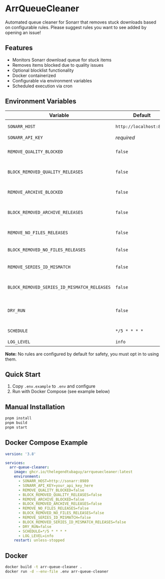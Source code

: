 # ArrQueueCleaner

Automated queue cleaner for Sonarr that removes stuck downloads based on configurable rules.  Please suggest rules you want to see added by opening an issue!

## Features

- Monitors Sonarr download queue for stuck items
- Removes items blocked due to quality issues
- Optional blocklist functionality
- Docker containerized
- Configurable via environment variables
- Scheduled execution via cron

## Environment Variables

| Variable | Default | Description |
|----------|---------|-------------|
| `SONARR_HOST` | `http://localhost:8989` | Sonarr instance URL |
| `SONARR_API_KEY` | *required* | Sonarr API key |
| `REMOVE_QUALITY_BLOCKED` | `false` | Remove items blocked by quality rules |
| `BLOCK_REMOVED_QUALITY_RELEASES` | `false` | Add quality-blocked items to blocklist |
| `REMOVE_ARCHIVE_BLOCKED` | `false` | Remove items stuck due to archive files |
| `BLOCK_REMOVED_ARCHIVE_RELEASES` | `false` | Add archive-blocked items to blocklist |
| `REMOVE_NO_FILES_RELEASES` | `false` | Remove items with no eligible files |
| `BLOCK_REMOVED_NO_FILES_RELEASES` | `false` | Add no-files items to blocklist |
| `REMOVE_SERIES_ID_MISMATCH` | `false` | Remove items with series ID matching conflicts |
| `BLOCK_REMOVED_SERIES_ID_MISMATCH_RELEASES` | `false` | Add series ID mismatch items to blocklist |
| `DRY_RUN` | `false` | Log actions without actually removing/blocking items |
| `SCHEDULE` | `*/5 * * * *` | Cron schedule (every 5 minutes) |
| `LOG_LEVEL` | `info` | Logging level |

**Note:** No rules are configured by default for safety, you must opt in to using them.

## Quick Start

1. Copy `.env.example` to `.env` and configure
2. Run with Docker Compose (see example below)

## Manual Installation

```bash
pnpm install
pnpm build
pnpm start
```

## Docker Compose Example

```yaml
version: '3.8'

services:
  arr-queue-cleaner:
    image: ghcr.io/thelegendtubaguy/arrqueuecleaner:latest
    environment:
      - SONARR_HOST=http://sonarr:8989
      - SONARR_API_KEY=your_api_key_here
      - REMOVE_QUALITY_BLOCKED=false
      - BLOCK_REMOVED_QUALITY_RELEASES=false
      - REMOVE_ARCHIVE_BLOCKED=false
      - BLOCK_REMOVED_ARCHIVE_RELEASES=false
      - REMOVE_NO_FILES_RELEASES=false
      - BLOCK_REMOVED_NO_FILES_RELEASES=false
      - REMOVE_SERIES_ID_MISMATCH=false
      - BLOCK_REMOVED_SERIES_ID_MISMATCH_RELEASES=false
      - DRY_RUN=false
      - SCHEDULE=*/5 * * * *
      - LOG_LEVEL=info
    restart: unless-stopped
```

## Docker

```bash
docker build -t arr-queue-cleaner .
docker run -d --env-file .env arr-queue-cleaner
```
